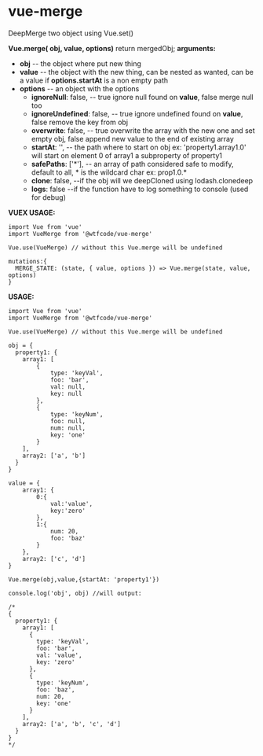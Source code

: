 # vue-merge

DeepMerge two object using Vue.set()

**Vue.merge( obj, value, options)** return mergedObj;
**arguments:**
- **obj** -- the object where put new thing
- **value** -- the object with the new thing, can be nested as wanted, can be a value if **options.startAt** is a non empty path
- **options** -- an object with the options
   - **ignoreNull**: false, -- true ignore null found on **value**, false merge null too
   - **ignoreUndefined**: false, -- true ignore undefined found on **value**, false remove the key from obj
   - **overwrite**: false, -- true overwrite the array with the new one and set empty obj, false append new value to the end of existing array
   - **startAt**: '', -- the path where to start on obj ex: 'property1.array1.0' will start on element 0 of array1 a subproperty of property1
   - **safePaths**: ['\*'], -- an array of path considered safe to modify, default to all, * is the wildcard char ex: prop1.0.*
   - **clone**: false, --if the obj will we deepCloned using lodash.clonedeep
   - **logs**: false --if the function have to log something to console (used for debug)

**VUEX USAGE:**

    import Vue from 'vue'
    import VueMerge from '@wtfcode/vue-merge'

    Vue.use(VueMerge) // without this Vue.merge will be undefined

    mutations:{
      MERGE_STATE: (state, { value, options }) => Vue.merge(state, value, options)
    }

**USAGE:**

    import Vue from 'vue'
    import VueMerge from '@wtfcode/vue-merge'

    Vue.use(VueMerge) // without this Vue.merge will be undefined

    obj = {
      property1: {
        array1: [
            {  
                type: 'keyVal',
                foo: 'bar',
                val: null,
                key: null
            },
            {
                type: 'keyNum',
                foo: null,
                num: null,
                key: 'one'
            }
        ],
        array2: ['a', 'b']
      }
    }

    value = {
        array1: {
            0:{
                val:'value',
                key:'zero'
            },
            1:{
                num: 20,
                foo: 'baz'
            }
        },
        array2: ['c', 'd']
    }

    Vue.merge(obj,value,{startAt: 'property1'})

    console.log('obj', obj) //will output:

    /*
    {
      property1: {
        array1: [
          {
            type: 'keyVal',
            foo: 'bar',
            val: 'value',
            key: 'zero'
          },
          {
            type: 'keyNum',
            foo: 'baz',
            num: 20,
            key: 'one'
          }
        ],
        array2: ['a', 'b', 'c', 'd']
      }
    }
    */
